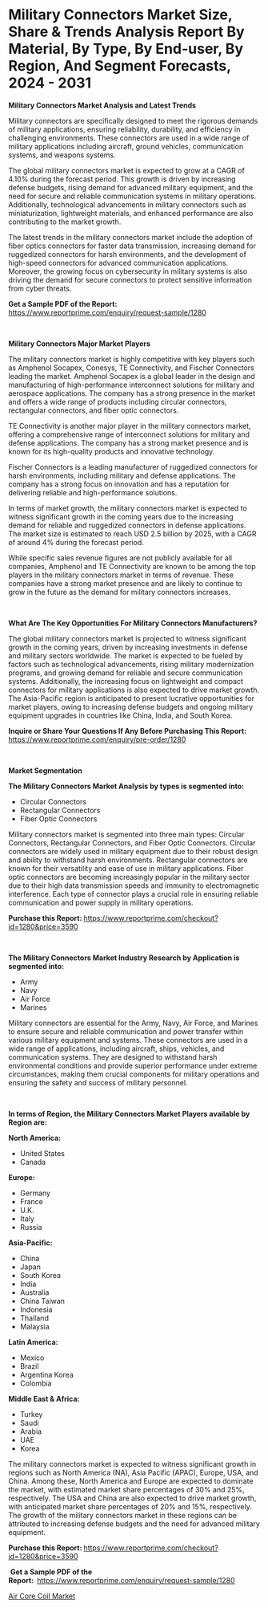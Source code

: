 <p><h1>Military Connectors Market Size, Share & Trends Analysis Report By Material, By Type, By End-user, By Region, And Segment Forecasts, 2024 - 2031</h1></p><p><strong>Military Connectors Market Analysis and Latest Trends</strong></p>
<p><p>Military connectors are specifically designed to meet the rigorous demands of military applications, ensuring reliability, durability, and efficiency in challenging environments. These connectors are used in a wide range of military applications including aircraft, ground vehicles, communication systems, and weapons systems.</p><p>The global military connectors market is expected to grow at a CAGR of 4.10% during the forecast period. This growth is driven by increasing defense budgets, rising demand for advanced military equipment, and the need for secure and reliable communication systems in military operations. Additionally, technological advancements in military connectors such as miniaturization, lightweight materials, and enhanced performance are also contributing to the market growth.</p><p>The latest trends in the military connectors market include the adoption of fiber optics connectors for faster data transmission, increasing demand for ruggedized connectors for harsh environments, and the development of high-speed connectors for advanced communication applications. Moreover, the growing focus on cybersecurity in military systems is also driving the demand for secure connectors to protect sensitive information from cyber threats.</p></p>
<p><strong>Get a Sample PDF of the Report:&nbsp;</strong> <a href="https://www.reportprime.com/enquiry/request-sample/1280">https://www.reportprime.com/enquiry/request-sample/1280</a></p>
<p>&nbsp;</p>
<p><strong>Military Connectors Major Market Players</strong></p>
<p><p>The military connectors market is highly competitive with key players such as Amphenol Socapex, Conesys, TE Connectivity, and Fischer Connectors leading the market. Amphenol Socapex is a global leader in the design and manufacturing of high-performance interconnect solutions for military and aerospace applications. The company has a strong presence in the market and offers a wide range of products including circular connectors, rectangular connectors, and fiber optic connectors.</p><p>TE Connectivity is another major player in the military connectors market, offering a comprehensive range of interconnect solutions for military and defense applications. The company has a strong market presence and is known for its high-quality products and innovative technology.</p><p>Fischer Connectors is a leading manufacturer of ruggedized connectors for harsh environments, including military and defense applications. The company has a strong focus on innovation and has a reputation for delivering reliable and high-performance solutions.</p><p>In terms of market growth, the military connectors market is expected to witness significant growth in the coming years due to the increasing demand for reliable and ruggedized connectors in defense applications. The market size is estimated to reach USD 2.5 billion by 2025, with a CAGR of around 4% during the forecast period.</p><p>While specific sales revenue figures are not publicly available for all companies, Amphenol and TE Connectivity are known to be among the top players in the military connectors market in terms of revenue. These companies have a strong market presence and are likely to continue to grow in the future as the demand for military connectors increases.</p></p>
<p>&nbsp;</p>
<p><strong>What Are The Key Opportunities For Military Connectors Manufacturers?</strong></p>
<p><p>The global military connectors market is projected to witness significant growth in the coming years, driven by increasing investments in defense and military sectors worldwide. The market is expected to be fueled by factors such as technological advancements, rising military modernization programs, and growing demand for reliable and secure communication systems. Additionally, the increasing focus on lightweight and compact connectors for military applications is also expected to drive market growth. The Asia-Pacific region is anticipated to present lucrative opportunities for market players, owing to increasing defense budgets and ongoing military equipment upgrades in countries like China, India, and South Korea.</p></p>
<p><strong>Inquire or Share Your Questions If Any Before Purchasing This Report:</strong> <a href="https://www.reportprime.com/enquiry/pre-order/1280">https://www.reportprime.com/enquiry/pre-order/1280</a></p>
<p>&nbsp;</p>
<p><strong>Market Segmentation</strong></p>
<p><strong>The Military Connectors Market Analysis by types is segmented into:</strong></p>
<p><ul><li>Circular Connectors</li><li>Rectangular Connectors</li><li>Fiber Optic Connectors</li></ul></p>
<p><p>Military connectors market is segmented into three main types: Circular Connectors, Rectangular Connectors, and Fiber Optic Connectors. Circular connectors are widely used in military equipment due to their robust design and ability to withstand harsh environments. Rectangular connectors are known for their versatility and ease of use in military applications. Fiber optic connectors are becoming increasingly popular in the military sector due to their high data transmission speeds and immunity to electromagnetic interference. Each type of connector plays a crucial role in ensuring reliable communication and power supply in military operations.</p></p>
<p><strong>Purchase this Report:&nbsp;</strong><a href="https://www.reportprime.com/checkout?id=1280&price=3590">https://www.reportprime.com/checkout?id=1280&price=3590</a></p>
<p>&nbsp;</p>
<p><strong>The Military Connectors Market Industry Research by Application is segmented into:</strong></p>
<p><ul><li>Army</li><li>Navy</li><li>Air Force</li><li>Marines</li></ul></p>
<p><p>Military connectors are essential for the Army, Navy, Air Force, and Marines to ensure secure and reliable communication and power transfer within various military equipment and systems. These connectors are used in a wide range of applications, including aircraft, ships, vehicles, and communication systems. They are designed to withstand harsh environmental conditions and provide superior performance under extreme circumstances, making them crucial components for military operations and ensuring the safety and success of military personnel.</p></p>
<p>&nbsp;</p>
<p><strong>In terms of Region, the Military Connectors Market Players available by Region are:</strong></p>
<p>
    <p> <strong> North America: </strong>
        <ul>
            <li>United States</li>
            <li>Canada</li>
        </ul>
        </p> 
    <p> <strong> Europe: </strong>
        <ul>
            <li>Germany</li>
            <li>France</li>
            <li>U.K.</li>
            <li>Italy</li>
            <li>Russia</li>
        </ul>
        </p> 
    <p> <strong> Asia-Pacific: </strong>
        <ul>
            <li>China</li>
            <li>Japan</li>
            <li>South Korea</li>
            <li>India</li>
            <li>Australia</li>
            <li>China Taiwan</li>
            <li>Indonesia</li>
            <li>Thailand</li>
            <li>Malaysia</li>
        </ul>
        </p> 
    <p> <strong> Latin America: </strong>
        <ul>
            <li>Mexico</li>
            <li>Brazil</li>
            <li>Argentina Korea</li>
            <li>Colombia</li>
        </ul>
        </p> 
    <p> <strong> Middle East & Africa: </strong>
        <ul>
            <li>Turkey</li>
            <li>Saudi</li>
            <li>Arabia</li>
            <li>UAE</li>
            <li>Korea</li>
        </ul>
    </p>
    </p>
<p><p>The military connectors market is expected to witness significant growth in regions such as North America (NA), Asia Pacific (APAC), Europe, USA, and China. Among these, North America and Europe are expected to dominate the market, with estimated market share percentages of 30% and 25%, respectively. The USA and China are also expected to drive market growth, with anticipated market share percentages of 20% and 15%, respectively. The growth of the military connectors market in these regions can be attributed to increasing defense budgets and the need for advanced military equipment.</p></p>
<p><strong>Purchase this Report: </strong><a href="https://www.reportprime.com/checkout?id=1280&price=3590">https://www.reportprime.com/checkout?id=1280&price=3590</a></p>
<p>&nbsp;<strong>Get a Sample PDF of the Report:&nbsp;&nbsp;</strong><a href="https://www.reportprime.com/enquiry/request-sample/1280">https://www.reportprime.com/enquiry/request-sample/1280</a></p>
<p><strong></strong></p>
<p><p><a href="https://three-jumbo-f6d.notion.site/Air-Core-Coil-Market-Insights-Market-Players-and-Forecast-Till-2031-b4e7018dc82744048231632363024ed2">Air Core Coil Market</a></p></p>